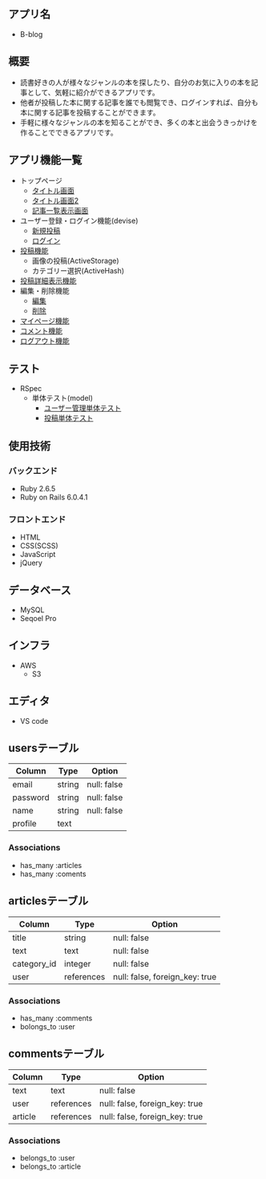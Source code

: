 ## アプリ名

* B-blog

## 概要

* 読書好きの人が様々なジャンルの本を探したり、自分のお気に入りの本を記事として、気軽に紹介ができるアプリです。
* 他者が投稿した本に関する記事を誰でも閲覧でき、ログインすれば、自分も本に関する記事を投稿することができます。
* 手軽に様々なジャンルの本を知ることができ、多くの本と出会うきっかけを作ることでできるアプリです。

## アプリ機能一覧
* トップページ
  * [タイトル画面](https://gyazo.com/5d99f3952f1cc49deedcf5a04ca24b4b)
  * [タイトル画面2](https://gyazo.com/6d0ada8bdb02074a6fce70204863da93)
  * [記事一覧表示画面]()
* ユーザー登録・ログイン機能(devise)
  * [新規投稿](https://gyazo.com/837ebd2b222afc290653c7b0c5f3e58a)
  * [ログイン](https://gyazo.com/86be96d6df2e9f89c0d07d5c068f49ec)
* [投稿機能](https://gyazo.com/4b735ecf9ab08186e8f812c3e73e4f98)
  * 画像の投稿(ActiveStorage)
  * カテゴリー選択(ActiveHash)
* [投稿詳細表示機能](https://gyazo.com/a3c2b635a0abbfb673fbfc322f185d25)
* 編集・削除機能
  * [編集](https://gyazo.com/b24b2e0f8ef27eb484e31b4ed66f602b)
  * [削除](https://gyazo.com/a24e06a04c0fe75dec5b60dd7164b5e0)
* [マイページ機能](https://gyazo.com/a01ea901dcba997dacbb916aaa46a407)
* [コメント機能](https://gyazo.com/fe3394f5b755a049123784bb38826e8e)
* [ログアウト機能](https://gyazo.com/9b87ce39d7ae1eaf7128f83f5402f4af)

## テスト

* RSpec
  * 単体テスト(model)
    * [ユーザー管理単体テスト](https://gyazo.com3e6783a811470ab12fa2cc96570ad303)
    * [投稿単体テスト](https://gyazo.com/e44f3cdcb9c81b81080feb4eeb32ca30)

## 使用技術

### バックエンド

* Ruby 2.6.5
* Ruby on Rails 6.0.4.1

### フロントエンド

* HTML
* CSS(SCSS)
* JavaScript
* jQuery

## データベース

* MySQL
* Seqoel Pro

## インフラ

* AWS
  * S3

## エディタ

* VS code

## usersテーブル

| Column                | Type                   | Option                   |
| ----------------------| -----------------------| -------------------------|
| email                 | string                 | null: false              |
| password              | string                 | null: false              |
| name                  | string                 | null: false              |
| profile               | text                   |                          |

### Associations

- has_many :articles
- has_many :coments

## articlesテーブル

| Column                | Type                   | Option                         |
| ----------------------| -----------------------| -------------------------------|
| title                 | string                 | null: false                    |
| text                  | text                   | null: false                    |
| category_id           | integer                | null: false                    |
| user                  | references             | null: false, foreign_key: true |

### Associations

- has_many :comments
- bolongs_to :user

## commentsテーブル

| Column                | Type                   | Option                         |
| ----------------------| -----------------------| -------------------------------|
| text                  | text                   | null: false                    |
| user                  | references             | null: false, foreign_key: true |
| article               | references             | null: false, foreign_key: true |

### Associations

- belongs_to :user
- belongs_to :article